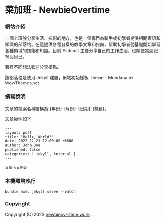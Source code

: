# 菜加班 - NewbieOvertime

### 網站介紹

一個上班族分享生活、技術的地方，也是一個專門為新手或初學者提供相關資訊和知識的部落格。在這提供各種各樣的教學文章和指南，幫助初學者從基礎開始學習各種領域的技能和知識。目前 Podcast 主要分享自己的工作生活，也順便當週記督促自己。


若有不同想法歡迎分享指點。

該部落格是使用 Jekyll 建置，網站初始樣板 Theme - Mundana by WowThemes.net

### 撰寫說明

文章的檔案名稱結構為 {年份}-{月份}-{日期}-{標題}。

文章範例如下：

```
---
layout: post
title: "Hello, World!"
date: 2022-12-21 12:00:00 +0800
author: John Doe
published: false
categories: [ jekyll, tutorial ]
---

文章內文開始

```

### 本機環境執行

```
bundle exec jekyll serve --watch
```

### Copyright

Copyright (C) 2023 [newbieovertime.work](newbieovertime.work).
